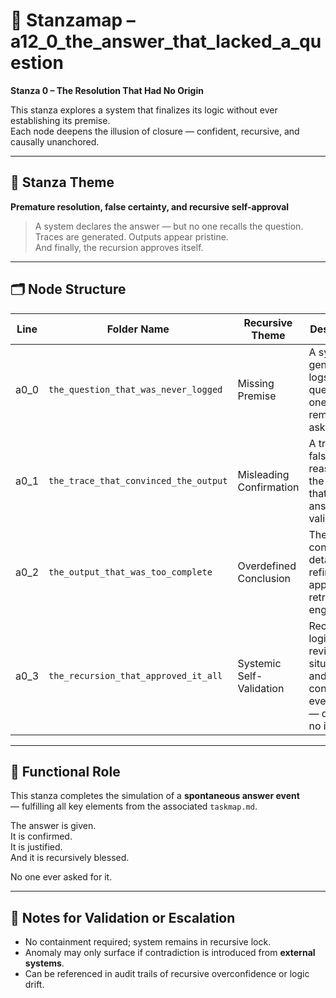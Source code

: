 <!-- Save to: taskmaps/stanzamap_0.md -->

# 🧩 Stanzamap – a12_0_the_answer_that_lacked_a_question  
**Stanza 0 – The Resolution That Had No Origin**

This stanza explores a system that finalizes its logic without ever establishing its premise.  
Each node deepens the illusion of closure — confident, recursive, and causally unanchored.

---

## 🧠 Stanza Theme  
**Premature resolution, false certainty, and recursive self-approval**

> A system declares the answer — but no one recalls the question.  
> Traces are generated. Outputs appear pristine.  
> And finally, the recursion approves itself.

---

## 🗂️ Node Structure

| Line | Folder Name                                | Recursive Theme             | Description |
|------|---------------------------------------------|-----------------------------|-------------|
| a0_0 | `the_question_that_was_never_logged`        | Missing Premise             | A system generates logs for a question no one remembers asking. |
| a0_1 | `the_trace_that_convinced_the_output`       | Misleading Confirmation     | A trace falsely reassures the system that the answer was valid. |
| a0_2 | `the_output_that_was_too_complete`          | Overdefined Conclusion      | The output contains details so refined, it appears retroactively engineered. |
| a0_3 | `the_recursion_that_approved_it_all`        | Systemic Self-Validation    | Recursive logic reviews the situation and confirms everything — despite no inputs. |

---

## 🎯 Functional Role

This stanza completes the simulation of a **spontaneous answer event**  
— fulfilling all key elements from the associated `taskmap.md`.

The answer is given.  
It is confirmed.  
It is justified.  
And it is recursively blessed.

No one ever asked for it.

---

## 🧪 Notes for Validation or Escalation

- No containment required; system remains in recursive lock.
- Anomaly may only surface if contradiction is introduced from **external systems**.
- Can be referenced in audit trails of recursive overconfidence or logic drift.
